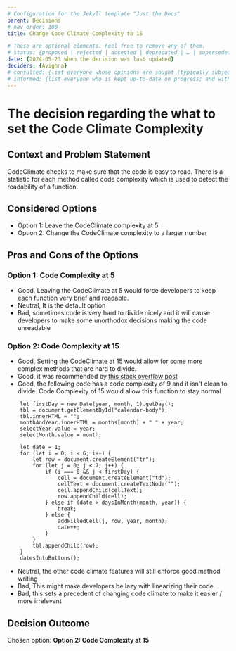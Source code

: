 ```yaml
---
# Configuration for the Jekyll template "Just the Docs"
parent: Decisions
# nav_order: 100
title: Change Code Climate Complexity to 15

# These are optional elements. Feel free to remove any of them.
# status: {proposed | rejected | accepted | deprecated | … | superseded by [ADR-0005](0005-example.md)}
date: {2024-05-23 when the decision was last updated}
deciders: {Avighna}
# consulted: {list everyone whose opinions are sought (typically subject-matter experts); and with whom there is a two-way communication}
# informed: {list everyone who is kept up-to-date on progress; and with whom there is a one-way communication}
---
```

<!-- we need to disable MD025, because we use the different heading "ADR Template" in the homepage (see above) than it is foreseen in the template -->
<!-- markdownlint-disable-next-line MD025 -->
# The decision regarding the what to set the Code Climate Complexity

## Context and Problem Statement

CodeClimate checks to make sure that the code is easy to read. There is a statistic for each method called code complexity which is used to detect the readability of a function. 

<!-- {Describe the context and problem statement, e.g., in free form using two to three sentences or in the form of an illustrative story.
 You may want to articulate the problem in form of a question and add links to collaboration boards or issue management systems.} -->

<!-- This is an optional element. Feel free to remove. -->
<!-- ## Decision Drivers

* {decision driver 1, e.g., a force, facing concern, …}
* {decision driver 2, e.g., a force, facing concern, …} -->
<!-- * … numbers of drivers can vary -->

## Considered Options

* Option 1: Leave the CodeClimate complexity at 5
* Option 2: Change the CodeClimate complexity to a larger number
<!-- * … numbers of options can vary -->


<!-- {justification. e.g., only option, which meets k.o. criterion decision driver | which resolves force {force} | … | comes out best (see below)}. -->

<!-- This is an optional element. Feel free to remove. -->
<!-- ### Consequences

* Good, because {positive consequence, e.g., improvement of one or more desired qualities, …}
* Bad, because {negative consequence, e.g., compromising one or more desired qualities, …}
* … numbers of consequences can vary -->

<!-- This is an optional element. Feel free to remove. -->
<!-- ## Validation

{describe how the implementation of/compliance with the ADR is validated. E.g., by a review or an ArchUnit test} -->

<!-- This is an optional element. Feel free to remove. -->
## Pros and Cons of the Options

### Option 1: Code Complexity at 5
* Good, Leaving the CodeClimate at 5 would force developers to keep each function very brief and readable. 
* Neutral, It is the default option
* Bad, sometimes code is very hard to divide nicely and it will cause developers to make some unorthodox decisions making the code unreadable 

### Option 2: Code Complexity at 15
* Good, Setting the CodeClimate at 15 would allow for some more complex methods that are hard to divide.
* Good, it was recommended by [this stack overflow post](https://stackoverflow.com/questions/45083653/sonarqube-qualify-cognitive-complexity)
* Good, the following code has a code complexity of 9 and it isn't clean to divide. Code Complexity of 15 would allow this function to stay normal

```
	let firstDay = new Date(year, month, 1).getDay();
	tbl = document.getElementById("calendar-body");
	tbl.innerHTML = "";
	monthAndYear.innerHTML = months[month] + " " + year;
	selectYear.value = year;
	selectMonth.value = month;

	let date = 1;
	for (let i = 0; i < 6; i++) {
		let row = document.createElement("tr");
		for (let j = 0; j < 7; j++) {
			if (i === 0 && j < firstDay) {
				cell = document.createElement("td");
				cellText = document.createTextNode("");
				cell.appendChild(cellText);
				row.appendChild(cell);
			} else if (date > daysInMonth(month, year)) {
				break;
			} else {
				addFilledCell(j, row, year, month);
				date++;
			}
		}
		tbl.appendChild(row);
	}
	datesIntoButtons();
```

* Neutral, the other code climate features will still enforce good method writing
* Bad, This might make developers be lazy with linearizing their code. 
* Bad, this sets a precedent of changing code climate to make it easier / more irrelevant

## Decision Outcome

Chosen option: **Option 2: Code Complexity at 15**
<!-- Because -->
<!-- This is an optional element. Feel free to remove. -->
<!-- ## More Information

{You might want to provide additional evidence/confidence for the decision outcome here and/or
 document the team agreement on the decision and/or
 define when this decision when and how the decision should be realized and if/when it should be re-visited and/or
 how the decision is validated.
 Links to other decisions and resources might here appear as well.} -->

